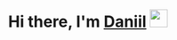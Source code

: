 <h1 align="center">Hi there, I'm <a href = '#' target="_blank">Daniil</a> 
<img src="https://github.com/blackcater/blackcater/raw/main/images/Hi.gif" height="32"/></h1>
<h3 align="center"I'm in 9th class and a beginner programmer 🇷🇺</h3>
